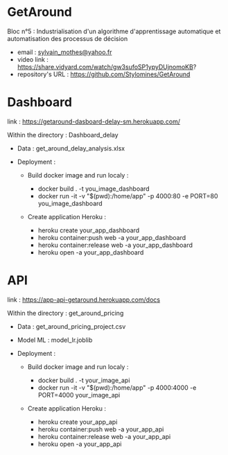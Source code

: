 # GetAround
Bloc n°5 : Industrialisation d'un algorithme d'apprentissage automatique et automatisation des processus de décision

* email : sylvain_mothes@yahoo.fr
* video link : https://share.vidyard.com/watch/gw3sufoSP1ypyDUjnomoKB?
* repository's URL : https://github.com/Stylomines/GetAround


# Dashboard

link : https://getaround-dasboard-delay-sm.herokuapp.com/


Within the directory : Dashboard_delay

+ Data : get_around_delay_analysis.xlsx

+ Deployment :
  - Build docker image and run localy :
      * docker build . -t you_image_dashboard
      * docker run -it -v "$(pwd):/home/app" -p 4000:80 -e PORT=80 you_image_dashboard

  - Create application Heroku :
      * heroku create your_app_dashboard
      * heroku container:push web -a your_app_dashboard
      * heroku container:release web -a your_app_dashboard
      * heroku open -a your_app_dashboard




# API

link : https://app-api-getaround.herokuapp.com/docs

Within the directory : get_around_pricing

+ Data : get_around_pricing_project.csv
+ Model ML : model_lr.joblib

+ Deployment :

  - Build docker image and run localy :
      * docker build . -t your_image_api
      * docker run -it -v "$(pwd):/home/app" -p 4000:4000 -e PORT=4000 your_image_api

  - Create application Heroku :
      * heroku create your_app_api
      * heroku container:push web -a your_app_api
      * heroku container:release web -a your_app_api
      * heroku open -a your_app_api

